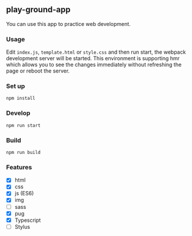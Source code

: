 ## play-ground-app
You can use this app to practice web development.

### Usage
Edit ```index.js```, ```template.html``` or ```style.css``` and then run start,
the webpack development server will be started. This environment is supporting hmr
which allows you to see the changes immediately without refreshing the page or reboot
the server.

### Set up
```npm install```

### Develop
```npm run start```

### Build
```npm run build```

### Features
- [x] html
- [x] css
- [x] js (ES6)
- [x] img
- [ ] sass
- [X] pug
- [x] Typescript
- [ ] Stylus
